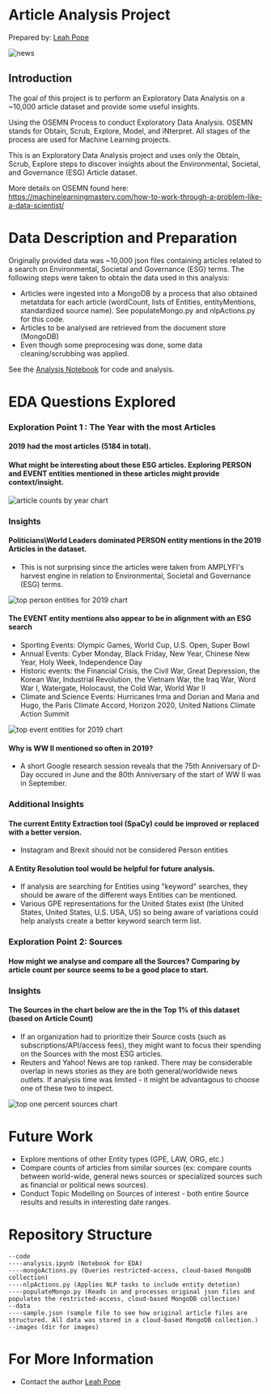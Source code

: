
# Article Analysis Project


Prepared by: [Leah Pope](https://www.linkedin.com/in/leahspope/)


![news](./images/matthew-guay-Q7wDdmgCBFg-unsplash.jpg)



## Introduction
The goal of this project is to perform an Exploratory Data Analysis on a ~10,000 article dataset and provide some useful insights.

Using the OSEMN Process to conduct Exploratory Data Analysis. OSEMN stands for Obtain, Scrub, Explore, Model, and iNterpret. All stages of the process are used for Machine Learning projects. 

This is an Exploratory Data Analysis project and uses only the Obtain, Scrub, Explore steps to discover insights about the Environmental, Societal, and Governance (ESG) Article dataset.

More details on OSEMN found here: https://machinelearningmastery.com/how-to-work-through-a-problem-like-a-data-scientist/ 

# Data Description and Preparation
Originally provided data was ~10,000 json files containing articles related to a search on Environmental, Societal and Governance (ESG) terms. The following steps were taken to obtain the data used in this analysis:
- Articles were ingested into a MongoDB by a process that also obtained metatdata for each article (wordCount, lists of Entities, entityMentions, standardized source name). See populateMongo.py and nlpActions.py for this code.
- Articles to be analysed are retrieved from the document store (MongoDB)
- Even though some preprocesing was done, some data cleaning/scrubbing was applied.

See the [Analysis Notebook](./code/analysis.ipynb) for code and analysis. 


# EDA Questions Explored


### Exploration Point 1 : The Year with the most Articles
#### 2019 had the most articles (5184 in total).
#### What might be interesting about these ESG articles. Exploring PERSON and EVENT entities mentioned in these articles might provide context/insight.

![article counts by year chart](./images/articles_by_year.png)


### Insights
#### Politicians\World Leaders dominated PERSON entity mentions in the 2019 Articles in the dataset.
- This is not surprising since the articles were taken from AMPLYFI's harvest engine in relation to Environmental, Societal and Governance (ESG) terms.

![top person entities for 2019 chart](./images/top_persons_2019.png)

#### The EVENT entity mentions also appear to be in alignment with an ESG search
- Sporting Events: Olympic Games, World Cup, U.S. Open, Super Bowl
- Annual Events: Cyber Monday, Black Friday, New Year, Chinese New Year, Holy Week, Independence Day
- Historic events: the Financial Crisis, the Civil War, Great Depression, the Korean War, Industrial Revolution, the Vietnam War, the Iraq War, Word War I, Watergate, Holocaust, the Cold War, World War II
- Climate and Science Events: Hurricanes Irma and Dorian and Maria and Hugo, the Paris Climate Accord, Horizon 2020, United Nations Climate Action Summit 

![top event entities for 2019 chart](./images/top_events_2019.png)

#### Why is WW II mentioned so often in 2019?
- A short Google research session reveals that the 75th Anniversary of D-Day occured in June and the 80th Anniversary of the start of WW II was in September.

### Additional Insights
#### The current Entity Extraction tool (SpaCy) could be improved or replaced with a better version.
- Instagram and Brexit should not be considered Person entities
#### A Entity Resolution tool would be helpful for future analysis.
- If analysis are searching for Entities using "keyword" searches, they should be aware of the different ways Entities can be mentioned. 
- Various GPE representations for the United States exist (the United States, United States, U.S. USA, US) so being aware of variations could help analysts create a better keyword search term list.


### Exploration Point 2: Sources
#### How might we analyse and compare all the Sources? Comparing by article count per source seems to be a good place to start.


### Insights
#### The Sources in the chart below are the in the Top 1% of this dataset (based on Article Count)
- If an organization had to prioritize their Source costs (such as subscriptions/API/access fees), they might want to focus their spending on the Sources with the most ESG articles. 
- Reuters and Yahoo! News are top ranked. There may be considerable overlap in news stories as they are both general/worldwide news outlets. If analysis time was limited - it might be advantagous to choose one of these two to inspect.

![top one percent sources chart](./images/top_sources.png)



# Future Work
* Explore mentions of other Entity types (GPE, LAW, ORG, etc.)
* Compare counts of articles from similar sources (ex: compare counts between world-wide, general news sources or specialized sources such as financial or political news sources).
* Conduct Topic Modelling on Sources of interest - both entire Source results and results in interesting date ranges.


# Repository Structure
```
--code
----analysis.ipynb (Notebook for EDA)
----mongoActions.py (Queries restricted-access, cloud-based MongoDB collection)
----nlpActions.py (Applies NLP tasks to include entity detetion)
----populateMongo.py (Reads in and processes original json files and populates the restricted-access, cloud-based MongoDB collection)
--data 
----sample.json (sample file to see how original article files are structured. All data was stored in a cloud-based MongoDB collection.)
--images (dir for images)
```

# For More Information
* Contact the author [Leah Pope](https://www.linkedin.com/in/leahspope/)
